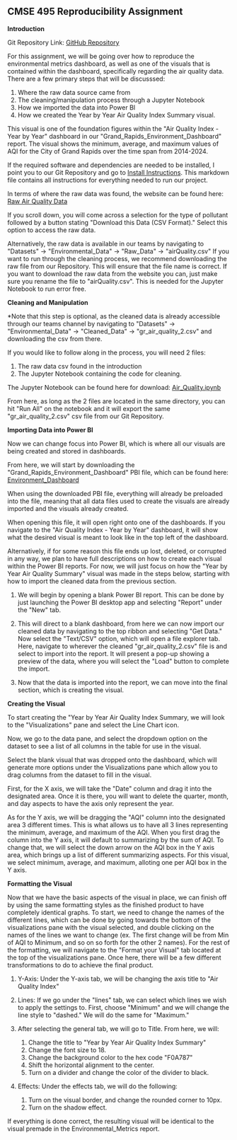 ## CMSE 495 Reproducibility Assignment

**Introduction**

Git Repository Link: [GitHub Repository](https://github.com/lafeirjo/City_Of_Grand_Rapids_Social_Impact/tree/main)

For this assignment, we will be going over how to reproduce the environmental metrics dashboard, as well as one of the visuals that is contained within the dashboard, specifically regarding the air quality data. There are a few primary steps that will be discusssed:

1. Where the raw data source came from
2. The cleaning/manipulation process through a Jupyter Notebook
3. How we imported the data into Power BI
4. How we created the Year by Year Air Quality Index Summary visual.

This visual is one of the foundation figures within the "Air Quality Index - Year by Year" dashboard in our "Grand_Rapids_Environment_Dashboard" report. The visual shows the minimum, average, and maximum values of AQI for the City of Grand Rapids over the time span from 2014-2024.

If the required software and dependencies are needed to be installed, I point you to our Git Repository and go to [Install Instructions](https://github.com/lafeirjo/City_Of_Grand_Rapids_Social_Impact/blob/main/Install_Instructions/install.md). This markdown file contains all instructions for everything needed to run our project.

In terms of where the raw data was found, the website can be found here: [Raw Air Quality Data](https://aqicn.org/historical/#!city:usa/michigan/grand-rapids)

If you scroll down, you will come across a selection for the type of pollutant followed by a button stating "Download this Data (CSV Format)." Select this option to access the raw data.

Alternatively, the raw data is available in our teams by navigating to "Datasets" -> "Environmental_Data" -> "Raw_Data" -> "airQuality.csv"
If you want to run through the cleaning process, we recommend downloading the raw file from our Repository. This will ensure that the file name is correct. If you want to download the raw data from the website you can, just make sure you rename the file to "airQuality.csv". This is needed for the Jupyter Notebook to run error free.

**Cleaning and Manipulation**

*Note that this step is optional, as the cleaned data is already accessible through our teams channel by navigating to "Datasets" -> "Environmental_Data" -> "Cleaned_Data" -> "gr_air_quality_2.csv" and downloading the csv from there.

If you would like to follow along in the process, you will need 2 files:

1. The raw data csv found in the introduction
2. The Jupyter Notebook containing the code for cleaning.

The Jupyter Notebook can be found here for download: [Air_Quality.ipynb](https://github.com/lafeirjo/City_Of_Grand_Rapids_Social_Impact/blob/main/Data_Cleaning/Air_Quality.ipynb)

From here, as long as the 2 files are located in the same directory, you can hit "Run All" on the notebook and it will export the same "gr_air_quality_2.csv" csv file from our Git Repository.

**Importing Data into Power BI**

Now we can change focus into Power BI, which is where all our visuals are being created and stored in dashboards.

From here, we will start by downloading the "Grand_Rapids_Environment_Dashboard" PBI file, which can be found here: [Environment_Dashboard](https://github.com/lafeirjo/City_Of_Grand_Rapids_Social_Impact/blob/main/PowerBI/Metrics_Dashboards/Grand_Rapids_Environment_Dashboard.pbix)

When using the downloaded PBI file, everything will already be preloaded into the file, meaning that all data files used to create the visuals are already imported and the visuals already created. 

When opening this file, it will open right onto one of the dashboards. If you navigate to the "Air Quality Index - Year by Year" dashboard, it will show what the desired visual is meant to look like in the top left of the dashboard.

Alternatively, if for some reason this file ends up lost, deleted, or corrupted in any way, we plan to have full descriptions on how to create each visual within the Power BI reports. For now, we will just focus on how the "Year by Year Air Quality Summary" visual was made in the steps below, starting with how to import the cleaned data from the previous section.

1. We will begin by opening a blank Power BI report. This can be done by just launching the Power BI desktop app and selecting "Report" under the "New" tab.

2. This will direct to a blank dashboard, from here we can now import our cleaned data by navigating to the top ribbon and selecting "Get Data." Now select the "Text/CSV" option, which will open a file explorer tab. Here, navigate to wherever the cleaned "gr_air_quality_2.csv" file is and select to import into the report. It will present a pop-up showing a preview of the data, where you will select the "Load" button to complete the import.

3. Now that the data is imported into the report, we can move into the final section, which is creating the visual.


**Creating the Visual**

To start creating the "Year by Year Air Quality Index Summary, we will look to the "Visualizations" pane and select the Line Chart icon.

Now, we go to the data pane, and select the dropdown option on the dataset to see a list of all columns in the table for use in the visual.

Select the blank visual that was dropped onto the dashboard, which will generate more options under the Visualizations pane which allow you to drag columns from the dataset to fill in the visual.

First, for the X axis, we will take the "Date" column and drag it into the designated area. Once it is there, you will want to delete the quarter, month, and day aspects to have the axis only represent the year.

As for the Y axis, we will be dragging the "AQI" column into the designated area 3 different times. This is what allows us to have all 3 lines representing the minimum, average, and maximum of the AQI. When you first drag the column into the Y axis, it will default to summarizing by the sum of AQI. To change that, we will select the down arrow on the AQI box in the Y axis area, which brings up a list of different summarizing aspects. For this visual, we select minimum, average, and maximum, alloting one per AQI box in the Y axis. 


**Formatting the Visual**

Now that we have the basic aspects of the visual in place, we can finish off by using the same formatting styles as the finished product to have completely identical graphs. To start, we need to change the names of the different lines, which can be done by going towards the bottom of the visualizations pane with the visual selected, and double clicking on the names of the lines we want to change (ex. The first change will be from Min of AQI to Minimum, and so on so forth for the other 2 names). For the rest of the formatting, we will navigate to the "Format your Visual" tab located at the top of the visualizations pane. Once here, there will be a few different transformations to do to achieve the final product.

1. Y-Axis: Under the Y-axis tab, we will be changing the axis title to "Air Quality Index"

2. Lines: If we go under the "lines" tab, we can select which lines we wish to apply the settings to. First, choose "Minimum" and we will change the line style to "dashed." We will do the same for "Maximum."

3. After selecting the general tab, we will go to Title. From here, we will:
    1. Change the title to "Year by Year Air Quality Index Summary" 
    2. Change the font size to 18.
    3. Change the background color to the hex code "F0A787"
    4. Shift the horizontal alignment to the center.
    5. Turn on a divider and change the color of the divider to black. 

4. Effects: Under the effects tab, we will do the following:
    1. Turn on the visual border, and change the rounded corner to 10px.
    2. Turn on the shadow effect.


If everything is done correct, the resulting visual will be identical to the visual premade in the Environmental_Metrics report.







